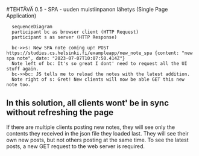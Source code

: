 #TEHTÄVÄ 0.5 - SPA - uuden muistiinpanon lähetys (Single Page Application)
```mermaid
  sequenceDiagram
  participant bc as browser client (HTTP Request)
  participant s as server (HTTP Response)  

  bc->>s: New SPA note coming up! POST https://studies.cs.helsinki.fi/exampleapp/new_note_spa {content: "new spa note", date: "2023-07-07T10:07:50.414Z"}
  Note left of bc: It's so great I dont' need to request all the UI stuff again.
  bc->>bc: JS tells me to reload the notes with the latest addition.
  Note right of s: Gret! New clients will now be able GET this new note too.

```
## In this solution, all clients wont' be in sync without refreshing the page
If there are multiple clients posting new notes, they will see only the contents they received in the json file they loaded last.
They will see their own new posts, but not others posting at the same time. To see the latest posts, a new GET request to the web server is required.
